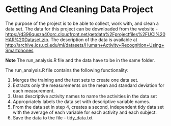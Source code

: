 # Getting And Cleaning Data Project

The purpose of the project is to be able to collect, work with, and clean a data set. The data for this project can be downloaded from the website - https://d396qusza40orc.cloudfront.net/getdata%2Fprojectfiles%2FUCI%20HAR%20Dataset.zip. The description of the data is available at http://archive.ics.uci.edu/ml/datasets/Human+Activity+Recognition+Using+Smartphones

**Note** The run_analysis.R file and the data have to be in the same folder.

The run_analysis.R file contains the following functionality:
1. Merges the training and the test sets to create one data set.
2. Extracts only the measurements on the mean and standard deviation for each measurement.
3. Uses descriptive activity names to name the activities in the data set
4. Appropriately labels the data set with descriptive variable names.
5. From the data set in step 4, creates a second, independent tidy data set with the average of each variable for each activity and each subject.
6. Save the data to the file - tidy_data.txt
